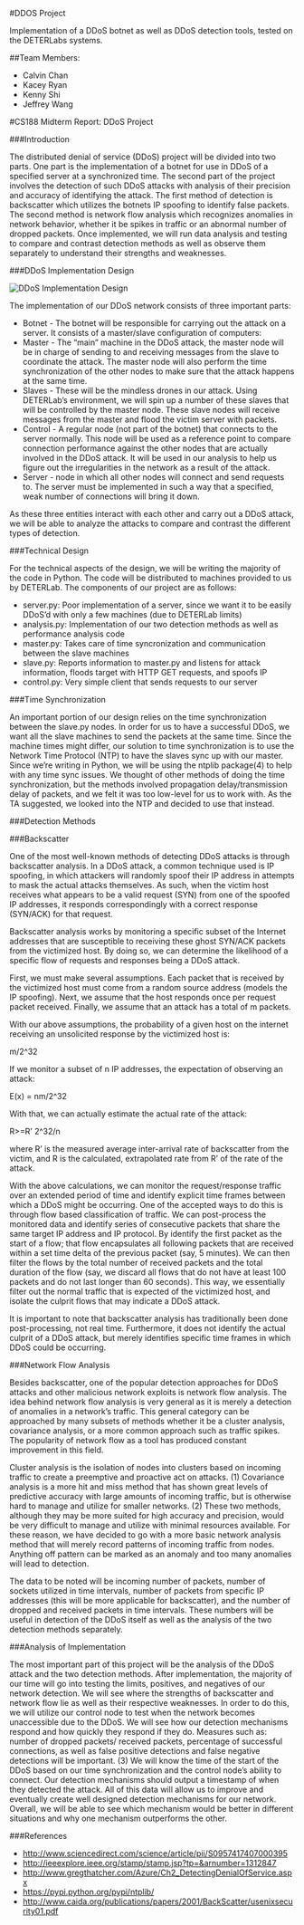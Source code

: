 #DDOS Project

Implementation of a DDoS botnet as well as DDoS detection tools, tested on the DETERLabs systems.

##Team Members:
* Calvin Chan
* Kacey Ryan
* Kenny Shi
* Jeffrey Wang

#CS188 Midterm Report: DDoS Project

###Introduction

The distributed denial of service (DDoS) project will be divided into two parts. One part is the implementation of a botnet for use in DDoS of a specified server at a synchronized time. The second part of the project involves the detection of such DDoS attacks with analysis of their precision and accuracy of identifying the attack. The first method of detection is backscatter which utilizes the botnets IP spoofing to identify false packets. The second method is network flow analysis which recognizes anomalies in network behavior, whether it be spikes in traffic or an abnormal number of dropped packets. Once implemented, we will run data analysis and testing to compare and contrast detection methods as well as observe them separately to understand their strengths and weaknesses.
	
###DDoS Implementation Design

![DDoS Implementation Design](https://raw.githubusercontent.com/kenzshi/DDoSProject/master/DDOSMockup.png)

The implementation of our DDoS network consists of three important parts:
* Botnet - The botnet will be responsible for carrying out the attack on a server. It consists of a master/slave configuration of computers:
* Master - The “main” machine in the DDoS attack, the master node will be in charge of sending to and receiving messages from the slave to coordinate the attack. The master node will also perform the time synchronization of the other nodes to make sure that the attack happens at the same time.
* Slaves - These will be the mindless drones in our attack. Using DETERLab’s environment, we will spin up a number of these slaves that will be controlled by the master node. These slave nodes will receive messages from the master and flood the victim server with packets.
* Control - A regular node (not part of the botnet) that connects to the server normally. This node will be used as a reference point to compare connection performance against the other nodes that are actually involved in the DDoS attack. It will be used in our analysis to help us figure out the irregularities in the network as a result of the attack. 
* Server - node in which all other nodes will connect and send requests to. The server must be implemented in such a way that a specified, weak number of connections will bring it down.

As these three entities interact with each other and carry out a DDoS attack, we will be able to analyze the attacks to compare and contrast the different types of detection.

###Technical Design

For the technical aspects of the design, we will be writing the majority of the code in Python. The code will be distributed to machines provided to us by DETERLab. The components of our project are as follows:
* server.py: Poor implementation of a server, since we want it to be easily DDoS’d with only a few machines (due to DETERLab limits)
* analysis.py: Implementation of our two detection methods as well as performance analysis code
* master.py: Takes care of time syncronization and communication between the slave machines
* slave.py: Reports information to master.py and listens for attack information, floods target with HTTP GET requests, and spoofs IP 
* control.py: Very simple client that sends requests to our server

###Time Synchronization

An important portion of our design relies on the time synchronization between the slave.py nodes. In order for us to have a successful DDoS, we want all the slave machines to send the packets at the same time. Since the machine times might differ, our solution to time synchronization is to use the Network Time Protocol (NTP) to have the slaves sync up with our master. Since we’re writing in Python, we will be using the ntplib package(4) to help with any time sync issues. We thought of other methods of doing the time synchronization, but the methods involved propagation delay/transmission delay of packets, and we felt it was too low-level for us to work with. As the TA suggested, we looked into the NTP and decided to use that instead.

###Detection Methods

###Backscatter

One of the most well-known methods of detecting DDoS attacks is through backscatter analysis. In a DDoS attack, a common technique used is IP spoofing, in which attackers will randomly spoof their IP address in attempts to mask the actual attacks themselves. As such, when the victim host receives what appears to be a valid request (SYN) from one of the spoofed IP addresses, it responds correspondingly with a correct response (SYN/ACK) for that request.

Backscatter analysis works by monitoring a specific subset of the Internet addresses that are susceptible to receiving these ghost SYN/ACK packets from the victimized host. By doing so, we can determine the likelihood of a specific flow of requests and responses being a DDoS attack. 

First, we must make several assumptions. Each packet that is received by the victimized host must come from a random source address (models the IP spoofing). Next, we assume that the host responds once per request packet received. Finally, we assume that an attack has a total of m packets.

With our above assumptions, the probability of a given host on the internet receiving an unsolicited response by the victimized host is:

m/2^32

If we monitor a subset of n IP addresses, the expectation of observing an attack:

E(x) = nm/2^32 

With that, we can actually estimate the actual rate of the attack:

R>=R’ 2^32/n
	
where R’ is the measured average inter-arrival rate of backscatter from the victim, and R is the calculated, extrapolated rate from R’ of the rate of the attack.

With the above calculations, we can monitor the request/response traffic over an extended period of time and identify explicit time frames between which a DDoS might be occurring. One of the accepted ways to do this is through flow based classification of traffic. We can post-process the monitored data and identify series of consecutive packets that share the same target IP address and IP protocol. By identify the first packet as the start of a flow; that flow encapsulates all following packets that are received within a set time delta of the previous packet (say, 5 minutes). We can then filter the flows by the total number of received packets and the total duration of the flow (say, we discard all flows that do not have at least 100 packets and do not last longer than 60 seconds). This way, we essentially filter out the normal traffic that is expected of the victimized host, and isolate the culprit flows that may indicate a DDoS attack.

It is important to note that backscatter analysis has traditionally been done post-processing, not real time. Furthermore, it does not identify the actual culprit of a DDoS attack, but merely identifies specific time frames in which DDoS could be occurring.

###Network Flow Analysis

Besides backscatter, one of the popular detection approaches for DDoS attacks and other malicious network exploits is network flow analysis. The idea behind network flow analysis is very general as it is merely a detection of anomalies in a network’s traffic. This general category can be approached by many subsets of methods whether it be a cluster analysis, covariance analysis, or a more common approach such as traffic spikes. The popularity of network flow as a tool has produced constant improvement in this field. 

Cluster analysis is the isolation of nodes into clusters based on incoming traffic to create a preemptive and proactive act on attacks. (1) Covariance analysis is a more hit and miss method that has shown great levels of predictive accuracy with large amounts of incoming traffic, but is otherwise hard to manage and utilize for smaller networks. (2) These two methods, although they may be more suited for high accuracy and precision, would be very difficult to manage and utilize with minimal resources available. For these reason, we have decided to go with a more basic network analysis method that will merely record patterns of incoming traffic from nodes. Anything off pattern can be marked as an anomaly and too many anomalies will lead to detection.

The data to be noted will be incoming number of packets, number of sockets utilized in time intervals, number of packets from specific IP addresses (this will be more applicable for backscatter), and the number of dropped and received packets in time intervals. These numbers will be useful in detection of the DDoS itself as well as the analysis of the two detection methods separately. 

###Analysis of Implementation

The most important part of this project will be the analysis of the DDoS attack and the two detection methods. After implementation, the majority of our time will go into testing the limits, positives, and negatives of our network detection. We will see where the strengths of backscatter and network flow lie as well as their respective weaknesses. In order to do this, we will utilize our control node to test when the network becomes unaccessible due to the DDoS. We will see how our detection mechanisms respond and how quickly they respond if they do. Measures such as: number of dropped packets/ received packets, percentage of successful connections, as well as false positive detections and false negative detections will be important. (3) We will know the time of the start of the DDoS based on our time synchronization and the control node’s ability to connect. Our detection mechanisms should output a timestamp of when they detected the attack. All of this data will allow us to improve and eventually create well designed detection mechanisms for our network. Overall, we will be able to see which mechanism would be better in different situations and why one mechanism outperforms the other.

###References
* http://www.sciencedirect.com/science/article/pii/S0957417407000395
* http://ieeexplore.ieee.org/stamp/stamp.jsp?tp=&arnumber=1312847
* http://www.gregthatcher.com/Azure/Ch2_DetectingDenialOfService.aspx
* https://pypi.python.org/pypi/ntplib/ 
* http://www.caida.org/publications/papers/2001/BackScatter/usenixsecurity01.pdf
